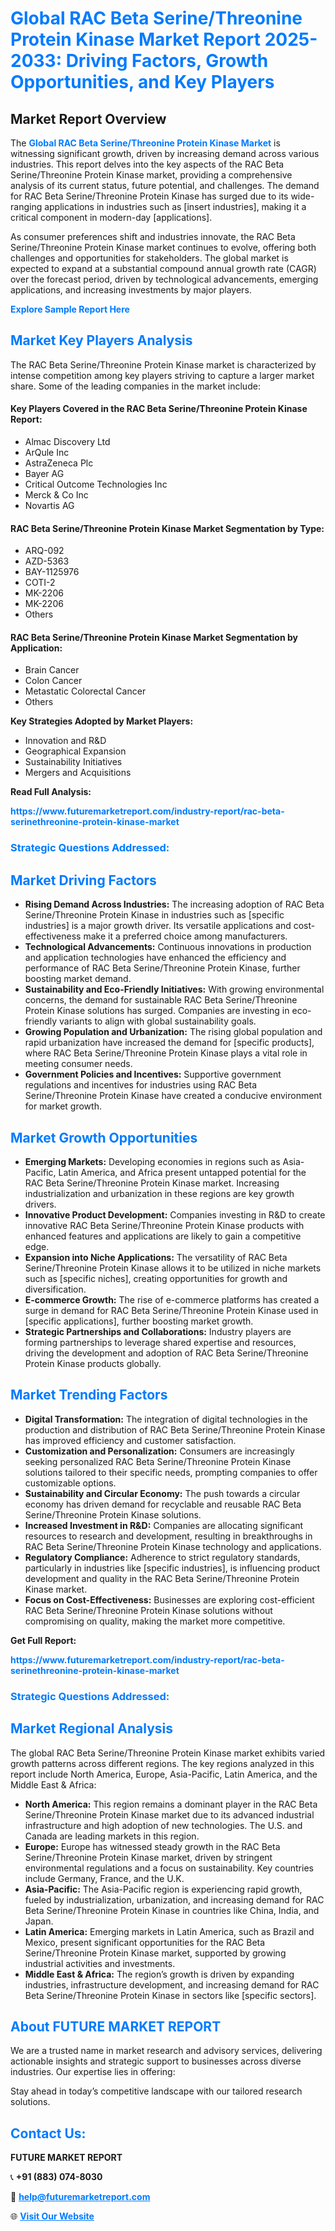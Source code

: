<h1 style="color: #007BFF;">Global RAC Beta Serine/Threonine Protein Kinase Market Report 2025-2033: Driving Factors, Growth Opportunities, and Key Players</h1>

<section id="overview">
<h2>Market Report Overview</h2>
<p>The <a href="https://www.futuremarketreport.com/industry-report/rac-beta-serinethreonine-protein-kinase-market" style="color: #007BFF; text-decoration: none;"><strong>Global RAC Beta Serine/Threonine Protein Kinase Market</strong></a> is witnessing significant growth, driven by increasing demand across various industries. This report delves into the key aspects of the RAC Beta Serine/Threonine Protein Kinase market, providing a comprehensive analysis of its current status, future potential, and challenges. The demand for RAC Beta Serine/Threonine Protein Kinase has surged due to its wide-ranging applications in industries such as [insert industries], making it a critical component in modern-day [applications].</p>
<p>As consumer preferences shift and industries innovate, the RAC Beta Serine/Threonine Protein Kinase market continues to evolve, offering both challenges and opportunities for stakeholders. The global market is expected to expand at a substantial compound annual growth rate (CAGR) over the forecast period, driven by technological advancements, emerging applications, and increasing investments by major players.</p>
</section>

<section id="overview">
<p><a href="https://www.futuremarketreport.com/request-sample/reportId=54555" style="color: #007BFF; text-decoration: none;"><strong>Explore Sample Report Here</strong></a></p>
</section>

<section id="key-players">
<h2 style="color: #007BFF;">Market Key Players Analysis</h2>
<p>The RAC Beta Serine/Threonine Protein Kinase market is characterized by intense competition among key players striving to capture a larger market share. Some of the leading companies in the market include:</p>
<h4>Key Players Covered in the RAC Beta Serine/Threonine Protein Kinase Report:</h4>
<ul><li>Almac Discovery Ltd</li><li>ArQule Inc</li><li>AstraZeneca Plc</li><li>Bayer AG</li><li>Critical Outcome Technologies Inc</li><li>Merck &amp; Co Inc</li><li>Novartis AG</li></ul>
<h4>RAC Beta Serine/Threonine Protein Kinase Market Segmentation by Type:</h4>
<ul><li>ARQ-092</li><li>AZD-5363</li><li>BAY-1125976</li><li>COTI-2</li><li>MK-2206</li><li>MK-2206</li><li>Others</li></ul>

<h4>RAC Beta Serine/Threonine Protein Kinase Market Segmentation by Application:</h4>
<ul><li>Brain Cancer</li><li>Colon Cancer</li><li>Metastatic Colorectal Cancer</li><li>Others</li></ul>
<p><strong>Key Strategies Adopted by Market Players:</strong></p>
<ul>
<li>Innovation and R&D</li>
<li>Geographical Expansion</li>
<li>Sustainability Initiatives</li>
<li>Mergers and Acquisitions</li>
</ul>
</section>

<section>
<p><strong>Read Full Analysis: </strong></p><a href="https://www.futuremarketreport.com/industry-report/rac-beta-serinethreonine-protein-kinase-market" style="color: #007BFF; text-decoration: none;"><strong>https://www.futuremarketreport.com/industry-report/rac-beta-serinethreonine-protein-kinase-market</strong></a>
<h3 style="color: #007BFF;">Strategic Questions Addressed:</h3>
</section>

<section id="driving-factors">
<h2 style="color: #007BFF;">Market Driving Factors</h2>
<ul>
<li><strong>Rising Demand Across Industries:</strong> The increasing adoption of RAC Beta Serine/Threonine Protein Kinase in industries such as [specific industries] is a major growth driver. Its versatile applications and cost-effectiveness make it a preferred choice among manufacturers.</li>
<li><strong>Technological Advancements:</strong> Continuous innovations in production and application technologies have enhanced the efficiency and performance of RAC Beta Serine/Threonine Protein Kinase, further boosting market demand.</li>
<li><strong>Sustainability and Eco-Friendly Initiatives:</strong> With growing environmental concerns, the demand for sustainable RAC Beta Serine/Threonine Protein Kinase solutions has surged. Companies are investing in eco-friendly variants to align with global sustainability goals.</li>
<li><strong>Growing Population and Urbanization:</strong> The rising global population and rapid urbanization have increased the demand for [specific products], where RAC Beta Serine/Threonine Protein Kinase plays a vital role in meeting consumer needs.</li>
<li><strong>Government Policies and Incentives:</strong> Supportive government regulations and incentives for industries using RAC Beta Serine/Threonine Protein Kinase have created a conducive environment for market growth.</li>
</ul>
</section>

<section id="growth-opportunities">
<h2 style="color: #007BFF;">Market Growth Opportunities</h2>
<ul>
<li><strong>Emerging Markets:</strong> Developing economies in regions such as Asia-Pacific, Latin America, and Africa present untapped potential for the RAC Beta Serine/Threonine Protein Kinase market. Increasing industrialization and urbanization in these regions are key growth drivers.</li>
<li><strong>Innovative Product Development:</strong> Companies investing in R&D to create innovative RAC Beta Serine/Threonine Protein Kinase products with enhanced features and applications are likely to gain a competitive edge.</li>
<li><strong>Expansion into Niche Applications:</strong> The versatility of RAC Beta Serine/Threonine Protein Kinase allows it to be utilized in niche markets such as [specific niches], creating opportunities for growth and diversification.</li>
<li><strong>E-commerce Growth:</strong> The rise of e-commerce platforms has created a surge in demand for RAC Beta Serine/Threonine Protein Kinase used in [specific applications], further boosting market growth.</li>
<li><strong>Strategic Partnerships and Collaborations:</strong> Industry players are forming partnerships to leverage shared expertise and resources, driving the development and adoption of RAC Beta Serine/Threonine Protein Kinase products globally.</li>
</ul>
</section>

<section id="trending-factors">
<h2 style="color: #007BFF;">Market Trending Factors</h2>
<ul>
<li><strong>Digital Transformation:</strong> The integration of digital technologies in the production and distribution of RAC Beta Serine/Threonine Protein Kinase has improved efficiency and customer satisfaction.</li>
<li><strong>Customization and Personalization:</strong> Consumers are increasingly seeking personalized RAC Beta Serine/Threonine Protein Kinase solutions tailored to their specific needs, prompting companies to offer customizable options.</li>
<li><strong>Sustainability and Circular Economy:</strong> The push towards a circular economy has driven demand for recyclable and reusable RAC Beta Serine/Threonine Protein Kinase solutions.</li>
<li><strong>Increased Investment in R&D:</strong> Companies are allocating significant resources to research and development, resulting in breakthroughs in RAC Beta Serine/Threonine Protein Kinase technology and applications.</li>
<li><strong>Regulatory Compliance:</strong> Adherence to strict regulatory standards, particularly in industries like [specific industries], is influencing product development and quality in the RAC Beta Serine/Threonine Protein Kinase market.</li>
<li><strong>Focus on Cost-Effectiveness:</strong> Businesses are exploring cost-efficient RAC Beta Serine/Threonine Protein Kinase solutions without compromising on quality, making the market more competitive.</li>
</ul>
</section>

<section>
<p><strong>Get Full Report: </strong></p><a href="https://www.futuremarketreport.com/industry-report/rac-beta-serinethreonine-protein-kinase-market" style="color: #007BFF; text-decoration: none;"><strong>https://www.futuremarketreport.com/industry-report/rac-beta-serinethreonine-protein-kinase-market</strong></a>
<h3 style="color: #007BFF;">Strategic Questions Addressed:</h3>
</section>


<section id="regional-analysis">
<h2 style="color: #007BFF;">Market Regional Analysis</h2>
<p>The global RAC Beta Serine/Threonine Protein Kinase market exhibits varied growth patterns across different regions. The key regions analyzed in this report include North America, Europe, Asia-Pacific, Latin America, and the Middle East & Africa:</p>
<ul>
<li><strong>North America:</strong> This region remains a dominant player in the RAC Beta Serine/Threonine Protein Kinase market due to its advanced industrial infrastructure and high adoption of new technologies. The U.S. and Canada are leading markets in this region.</li>
<li><strong>Europe:</strong> Europe has witnessed steady growth in the RAC Beta Serine/Threonine Protein Kinase market, driven by stringent environmental regulations and a focus on sustainability. Key countries include Germany, France, and the U.K.</li>
<li><strong>Asia-Pacific:</strong> The Asia-Pacific region is experiencing rapid growth, fueled by industrialization, urbanization, and increasing demand for RAC Beta Serine/Threonine Protein Kinase in countries like China, India, and Japan.</li>
<li><strong>Latin America:</strong> Emerging markets in Latin America, such as Brazil and Mexico, present significant opportunities for the RAC Beta Serine/Threonine Protein Kinase market, supported by growing industrial activities and investments.</li>
<li><strong>Middle East & Africa:</strong> The region’s growth is driven by expanding industries, infrastructure development, and increasing demand for RAC Beta Serine/Threonine Protein Kinase in sectors like [specific sectors].</li>
</ul>
</section>

<footer>
<h2 style="color: #007BFF;">About FUTURE MARKET REPORT</h2>
<p>We are a trusted name in market research and advisory services, delivering actionable insights and strategic support to businesses across diverse industries. Our expertise lies in offering:</p>

<p>Stay ahead in today’s competitive landscape with our tailored research solutions.</p>

<h2 style="color: #007BFF;">Contact Us:</h2>
<p><strong>FUTURE MARKET REPORT</strong></p>
<p>📞 <strong>+91 (883) 074-8030</strong></p>
<p>📧 <strong><a href="mailto:help@futuremarketreport.com" style="color: #007BFF;">help@futuremarketreport.com</a></strong></p>
<p>🌐 <strong><a href="https://www.futuremarketreport.com/" style="color: #007BFF;">Visit Our Website</a></strong></p>
</footer>